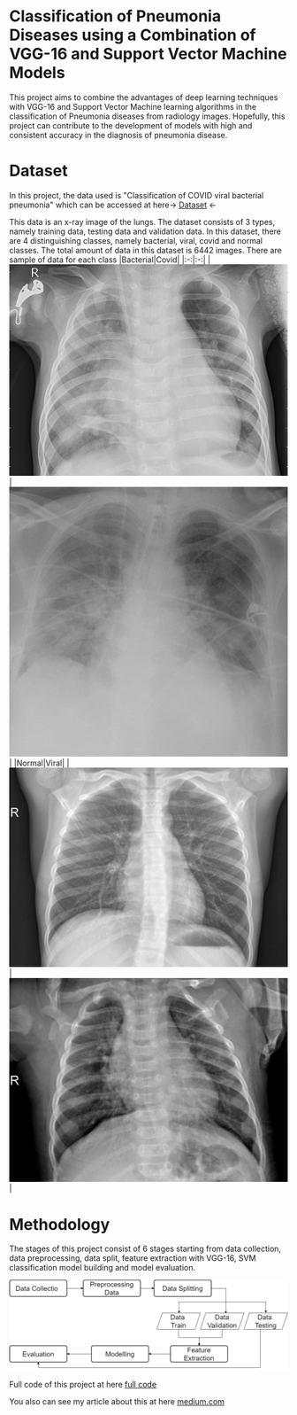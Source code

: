 # Classification of Pneumonia Diseases using a Combination of VGG-16 and Support Vector Machine Models

This project aims to combine the advantages of deep learning techniques with VGG-16 and Support Vector Machine learning algorithms in the classification of Pneumonia diseases from radiology images. Hopefully, this project can contribute to the development of models with high and consistent accuracy in the diagnosis of pneumonia disease.

# Dataset
In this project, the data used is "Classification of COVID viral bacterial pneumonia" which
can be accessed at here→ [Dataset](hhttps://www.kaggle.com/datasets/sriramthakur/classification-of-covid-viral-bacterial-pneumonia/data) ←

This data is an x-ray image of the lungs. The dataset
consists of 3 types, namely training data, testing data and validation data. In this dataset, there
are 4 distinguishing classes, namely bacterial, viral, covid and normal classes. The total amount
of data in this dataset is 6442 images.
There are sample of data for each class
|Bacterial|Covid|
|:-:|:-:|
|![](./image/bacteria.jpeg)|![](./image/covid.jpg)|
|Normal|Viral|
|![](./image/normal.jpeg)|![](./image/virus.jpeg)|

# Methodology
The stages of this project consist of 6 stages starting from data collection, data preprocessing, data split, feature extraction with VGG-16, SVM classification model
building and model evaluation.
<center>

![](./image/method.png)

</center>

Full code of this project at here [full code](https://github.com/WiseStar282/Pneumonia-classification/blob/main/Pneumonia%20Classification%20VGG%2BSVM-.ipynb)

You also can see my article about this at here [medium.com](https://medium.com/@ahmadbintangarif/classification-of-pneumonia-diseases-using-a-combination-of-vgg-16-and-support-vector-machine-e14f8adf8d3e)
